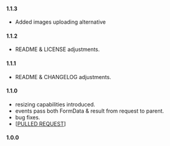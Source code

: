 #### 1.1.3
 * Added images uploading alternative
#### 1.1.2

 * README & LICENSE adjustments.

#### 1.1.1
    
 * README & CHANGELOG adjustments.

#### 1.1.0 

 * resizing capabilities introduced.
 * events pass both FormData & result from request to parent.
 * bug fixes.
 * [[PULLED REQUEST](https://github.com/viral-vector/vue-upload-image/commit/20ba66f3126db0cc0ca14d2d45f26917d3ff50ba)]
 
#### 1.0.0